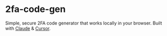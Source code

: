# 2fa-code-gen
Simple, secure 2FA code generator that works locally in your browser. Built with [Claude](https://claude.ai) & [Cursor](https://www.cursor.com).
